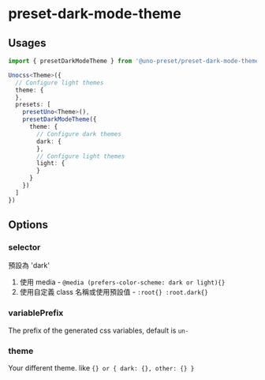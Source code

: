 # preset-dark-mode-theme

## Usages

```ts
import { presetDarkModeTheme } from '@uno-preset/preset-dark-mode-theme'

Unocss<Theme>({
  // Configure light themes
  theme: {
  },
  presets: [
    presetUno<Theme>(),
    presetDarkModeTheme({
      theme: {
        // Configure dark themes
        dark: {
        },
        // Configure light themes
        light: {
        }
      }
    })
  ]
})

```

## Options

### selector

預設為 'dark'
1. 使用 media - `@media (prefers-color-scheme: dark or light){}`
2. 使用自定義 class 名稱或使用預設值 - `:root{} :root.dark{}`

### variablePrefix

The prefix of the generated css variables, default is `un-`

### theme

Your different theme. like `{} or { dark: {}, other: {} }`
